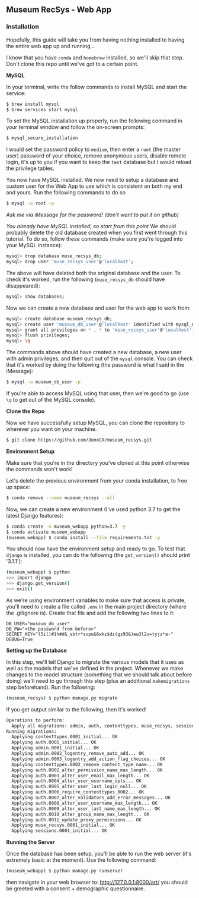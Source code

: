 ## Museum RecSys - Web App

### Installation 
Hopefully, this guide will take you from having nothing installed to having the entire web app 
up and running...

I know that you have `conda` and `homebrew` installed, so we'll skip that step. Don't clone this repo until we've got to a certain point.

**MySQL** 

In your terminal, write the follow commands to install MySQL and start the service:
```bash
$ brew install mysql
$ brew services start mysql
```

To set the MySQL installation up properly, run the following command in your terminal window and follow the on-screen prompts:

```bash
$ mysql_secure_installation
```

I would set the password policy to `medium`, then enter a `root` (the master user) password of your choice, remove anonymous users, disable remote login, it's up to you if you want to keep the `test` database but I would reload the privilege tables.

You now have MySQL installed. We now need to setup a database and custom user for the Web App to use which is consistent on both my end and yours. Run the following commands to do so

```bash
$ mysql -u root -p
```

*Ask me via iMessage for the password! (don't want to put it on github)*

*You already have MySQL installed, so start from this point*
We should probably delete the old database created when you first went through this tutorial. To do so, follow these commands (make sure you're logged into your MySQL instance):
```bash
mysql> drop database muse_recsys_db;
mysql> drop user 'muse_recsys_user'@'localhost';
```

The above will have deleted both the original database and the user. To check it's worked, run the following (`muse_recsys_db` should have disappeared):
```bash
mysql> show databases;
```

Now we can create a new database and user for the web app to work from:

```bash
mysql> create database museum_recsys_db;
mysql> create user 'museum_db_user'@'localhost' identified with mysql_native_password by 'password';
mysql> grant all privileges on * . * to 'muse_recsys_user'@'localhost';
mysql> flush privileges;
mysql> \q
```

The commands above should have created a new database, a new user with admin privileges, and then quit out of the `mysql` console. You can check that it's worked by doing the following (the password is what I said in the iMessage):

```bash
$ mysql -u museum_db_user -p
```

If you're able to access MySQL using that user, then we're good to go (use `\q` to get out of the MySQL console).

**Clone the Repo**

Now we have successfully setup MySQL, you can clone the repository to wherever you want on your machine.

```bash
$ git clone https://github.com/JonoCX/museum_recsys.git
```

**Environment Setup**

Make sure that you're in the directory you've cloned at this point otherwise the commands won't work!

Let's delete the previous environment from your conda installation, to free up space:

```bash
$ conda remove --name museum_recsys --all
```

Now, we can create a new environment (I've used python 3.7 to get the latest Django features):

```bash
$ conda create -n museum_webapp python=3.7 -y
$ conda activate museum_webapp
(museum_webapp) $ conda install --file requirements.txt -y 
```

You should now have the environment setup and ready to go. To test that `django` is installed, you can do the following (the `get_version()` should print '3.1.1'):

```bash
(museum_webapp) $ python 
>>> import django
>>> django.get_version()
>>> exit()
```

As we're using environment variables to make sure that access is private, you'll need to create a file called `.env` in the main project directory (where the .gitignore is). Create that file and add the following two lines to it:

```
DB_USER="museum_db_user"
DB_PW="<the password from before>"
SECRET_KEY="l5il)#1h#d&_sbt+*svpu&6wkz$dz(gz93&)ew3l2u=tyjz*a-"
DEBUG=True
```

**Setting up the Database**

In this step, we'll tell Django to migrate the various models that it uses as well as the models that we've defined in the project. Whenever we make changes to the model structure (something that we should talk about before doing) we'll need to go through this step (plus an additional `makemigrations` step beforehand). Run the following:

```bash
(museum_recsys) $ python manage.py migrate
```

If you get output similar to the following, then it's worked!

```bash
Operations to perform:
  Apply all migrations: admin, auth, contenttypes, muse_recsys, sessions
Running migrations:
  Applying contenttypes.0001_initial... OK
  Applying auth.0001_initial... OK
  Applying admin.0001_initial... OK
  Applying admin.0002_logentry_remove_auto_add... OK
  Applying admin.0003_logentry_add_action_flag_choices... OK
  Applying contenttypes.0002_remove_content_type_name... OK
  Applying auth.0002_alter_permission_name_max_length... OK
  Applying auth.0003_alter_user_email_max_length... OK
  Applying auth.0004_alter_user_username_opts... OK
  Applying auth.0005_alter_user_last_login_null... OK
  Applying auth.0006_require_contenttypes_0002... OK
  Applying auth.0007_alter_validators_add_error_messages... OK
  Applying auth.0008_alter_user_username_max_length... OK
  Applying auth.0009_alter_user_last_name_max_length... OK
  Applying auth.0010_alter_group_name_max_length... OK
  Applying auth.0011_update_proxy_permissions... OK
  Applying muse_recsys.0001_initial... OK
  Applying sessions.0001_initial... OK
 ```

**Running the Server**

Once the database has been setup, you'll be able to run the web server (it's extremely basic at the moment). Use the following command:

```bash
(museum_webapp) $ python manage.py runserver
```
then navigate in your web browser to: http://127.0.0.1:8000/art/ you should be greeted with a consent + demographic questionnaire.